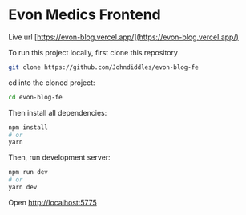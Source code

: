 # Evon Medics Frontend

Live url [https://evon-blog.vercel.app/](https://evon-blog.vercel.app/)

To run this project locally, first clone this repository

```bash
git clone https://github.com/Johndiddles/evon-blog-fe
```

cd into the cloned project:

```bash
cd evon-blog-fe
```

Then install all dependencies:

```bash
npm install
# or
yarn
```

Then, run development server:

```bash
npm run dev
# or
yarn dev
```

Open [http://localhost:5775](http://localhost:5775)
